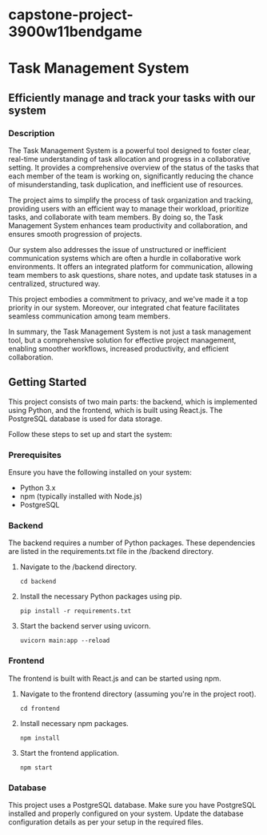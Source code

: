 # capstone-project-3900w11bendgame
# Task Management System
## Efficiently manage and track your tasks with our system

### Description

The Task Management System is a powerful tool designed to foster clear, real-time understanding of task allocation and progress in a collaborative setting. It provides a comprehensive overview of the status of the tasks that each member of the team is working on, significantly reducing the chance of misunderstanding, task duplication, and inefficient use of resources. 

The project aims to simplify the process of task organization and tracking, providing users with an efficient way to manage their workload, prioritize tasks, and collaborate with team members. By doing so, the Task Management System enhances team productivity and collaboration, and ensures smooth progression of projects.

Our system also addresses the issue of unstructured or inefficient communication systems which are often a hurdle in collaborative work environments. It offers an integrated platform for communication, allowing team members to ask questions, share notes, and update task statuses in a centralized, structured way. 

This project embodies a commitment to privacy, and we've made it a top priority in our system. Moreover, our integrated chat feature facilitates seamless communication among team members.

In summary, the Task Management System is not just a task management tool, but a comprehensive solution for effective project management, enabling smoother workflows, increased productivity, and efficient collaboration.

## Getting Started

This project consists of two main parts: the backend, which is implemented using Python, and the frontend, which is built using React.js. The PostgreSQL database is used for data storage.

Follow these steps to set up and start the system:

### Prerequisites

Ensure you have the following installed on your system:

* Python 3.x
* npm (typically installed with Node.js)
* PostgreSQL

### Backend

The backend requires a number of Python packages. These dependencies are listed in the requirements.txt file in the /backend directory.

1. Navigate to the /backend directory.
    ```
    cd backend
    ```
2. Install the necessary Python packages using pip.
    ```
    pip install -r requirements.txt
    ```
3. Start the backend server using uvicorn.
    ```
    uvicorn main:app --reload
    ```
### Frontend

The frontend is built with React.js and can be started using npm.

1. Navigate to the frontend directory (assuming you're in the project root).
    ```
    cd frontend
    ```
2. Install necessary npm packages.
    ```
    npm install
    ```
3. Start the frontend application.
    ```
    npm start
    ```

### Database

This project uses a PostgreSQL database. Make sure you have PostgreSQL installed and properly configured on your system. Update the database configuration details as per your setup in the required files.
